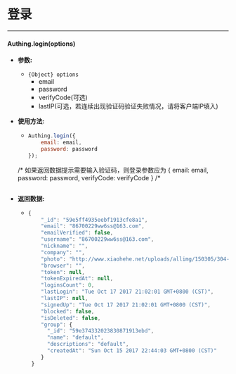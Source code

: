 # 登录

----------

#### Authing.login(options)

- **参数:**

  - ```{Object} options```
    - email
    - password
    - verifyCode(可选)
    - lastIP(可选，若连续出现验证码验证失败情况，请将客户端IP填入)

- **使用方法:**

  - ``` javascript
	Authing.login({
		email: email,
		password: password
	});
  /*
    如果返回数据提示需要输入验证码，则登录参数应为
    {
      email: email,
      password: password,
      verifyCode: verifyCode
    }
  /*
  	```

- **返回数据:**

  - ``` javascript
	{
        "_id": "59e5ff4935eebf1913cfe8a1",
        "email": "86700229ww6ss@163.com",
        "emailVerified": false,
        "username": "86700229ww6ss@163.com",
        "nickname": "",
        "company": "",
        "photo": "http://www.xiaohehe.net/uploads/allimg/150305/304-1503051H136.png",
        "browser": "",
        "token": null,
        "tokenExpiredAt": null,
        "loginsCount": 0,
        "lastLogin": "Tue Oct 17 2017 21:02:01 GMT+0800 (CST)",
        "lastIP": null,
        "signedUp": "Tue Oct 17 2017 21:02:01 GMT+0800 (CST)",
        "blocked": false,
        "isDeleted": false,
        "group": {
          "_id": "59e374332023830871913ebd",
          "name": "default",
          "descriptions": "default",
          "createdAt": "Sun Oct 15 2017 22:44:03 GMT+0800 (CST)"
        }
     }
    ```